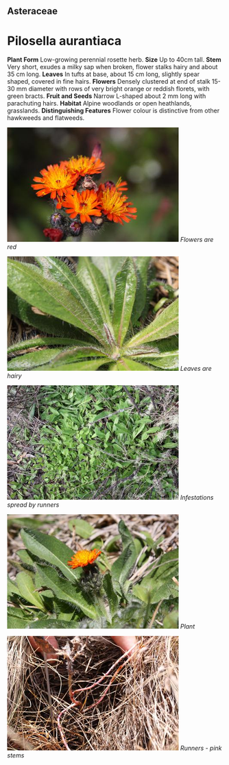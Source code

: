 ## Asteraceae
# Pilosella aurantiaca

**Plant Form** Low-growing perennial rosette herb. **Size** Up to 40cm tall. **Stem** Very short, exudes a milky sap when broken, flower stalks hairy and about 35 cm long. **Leaves** In tufts at base, about 15 cm long, slightly spear shaped, covered in fine hairs. **Flowers** Densely clustered at end of stalk 15-30 mm diameter with rows of very bright orange or reddish florets, with green bracts. **Fruit and Seeds** Narrow L-shaped about 2 mm long with parachuting hairs. **Habitat** Alpine woodlands or open heathlands, grasslands. **Distinguishing Features** Flower colour is distinctive from other hawkweeds and flatweeds.


![Flowers are red](50169_IMG_8476.jpg)
   *Flowers are red* 

![Leaves are hairy](50740_IMG_6565.jpg)
   *Leaves are hairy* 

![Infestations spread by runners](50986_IMG_4000.jpg)
   *Infestations spread by runners* 

![Plant](50685_IMG_4143.jpg)
   *Plant* 

![Runners - pink stems](50547_IMG_2134.jpg)
   *Runners - pink stems* 

